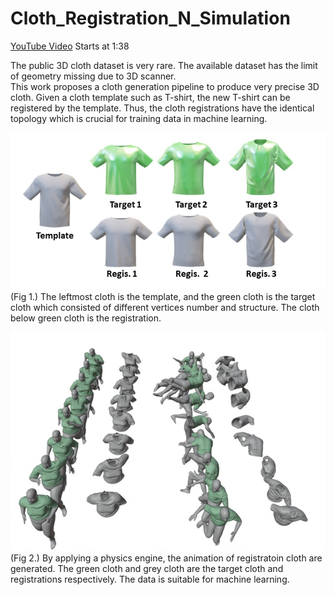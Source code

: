 # Cloth_Registration_N_Simulation  
[YouTube Video](https://www.youtube.com/watch?v=dVLWum9r-3k) Starts at 1:38

The public 3D cloth dataset is very rare. The available dataset has the limit of geometry missing due to 3D scanner.  
This work proposes a cloth generation pipeline to produce very precise 3D cloth.
Given a cloth template such as T-shirt, the new T-shirt can be registered by the template.
Thus, the cloth registrations have the identical topology which is crucial for training data in machine learning.

![](Registration.PNG)  
(Fig 1.) The leftmost cloth is the template, and the green cloth is the target cloth which consisted of different vertices number and structure.
The cloth below green cloth is the registration.

![](Animation.PNG)  
(Fig 2.) By applying a physics engine, the animation of registratoin cloth are generated. 
The green cloth and grey cloth are the target cloth and registrations respectively. The data is suitable for machine learning.
